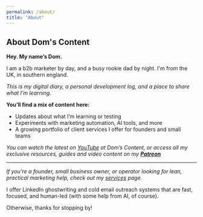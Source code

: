 ```yaml
---
permalink: /about/
title: "About"
---
```


## About Dom's Content

**Hey. My name’s Dom.** 

I am a b2b marketer by day, and a busy rookie dad by night. I'm from the UK, in southern england. 

*This is my digital diary, a personal development log, and a place to share what I’m learning.*

**You’ll find a mix of content here:**
- Updates about what I’m learning or testing
- Experiments with marketing automation, AI tools, and more
- A growing portfolio of client services I offer for founders and small teams

*You can watch the latest on [YouTube](https://www.youtube.com/@doms-content) at Dom’s Content, or access all my exclusive resources, guides and video content on my [**Patreon**](https://patreon.com/domscontent)*

---

*If you're a founder, small business owner, or operator looking for lean, practical marketing help, check out my [services](/services) page.* 

I offer LinkedIn ghostwriting and cold email outreach systems that are fast, focused, and human-led (with some help from AI, of course).

Otherwise, thanks for stopping by!
